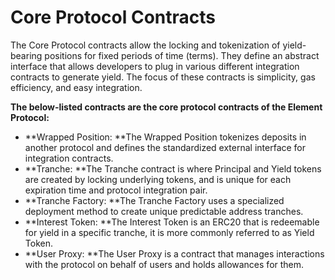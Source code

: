 # Core Protocol Contracts

The Core Protocol contracts allow the locking and tokenization of yield-bearing positions for fixed periods of time (terms). They define an abstract interface that allows developers to plug in various different integration contracts to generate yield. The focus of these contracts is simplicity, gas efficiency, and easy integration.&#x20;

**The below-listed contracts are the core protocol contracts of the Element Protocol:‌**

* **Wrapped Position: **The Wrapped Position tokenizes deposits in another protocol and defines the standardized external interface for integration contracts.
* **Tranche: **The Tranche contract is where Principal and Yield tokens are created by locking underlying tokens, and is unique for each expiration time and protocol integration pair.&#x20;
* **Tranche Factory: **The Tranche Factory uses a specialized deployment method to create unique predictable address tranches.
* **Interest Token: **The Interest Token is an ERC20 that is redeemable for yield in a specific tranche, it is more commonly referred to as Yield Token.
* **User Proxy: **The User Proxy is a contract that manages interactions with the protocol on behalf of users and holds allowances for them.
